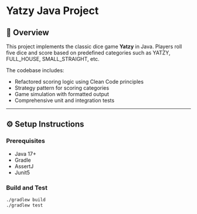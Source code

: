 # Yatzy Java Project

## 🎯 Overview

This project implements the classic dice game **Yatzy** in Java. Players roll five dice and score based on predefined categories such as YATZY, FULL_HOUSE, SMALL_STRAIGHT, etc.

The codebase includes:
- Refactored scoring logic using Clean Code principles
- Strategy pattern for scoring categories
- Game simulation with formatted output
- Comprehensive unit and integration tests

---

## ⚙️ Setup Instructions

### Prerequisites
- Java 17+
- Gradle
- AssertJ
- Junit5

### Build and Test

```bash
./gradlew build
./gradlew test
